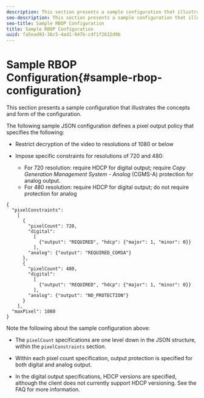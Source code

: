 ```yaml
---
description: This section presents a sample configuration that illustrates the concepts and form of the configuration.
seo-description: This section presents a sample configuration that illustrates the concepts and form of the configuration.
seo-title: Sample RBOP Configuration
title: Sample RBOP Configuration
uuid: fa5ead93-36c5-4ad1-947b-c4f1f2632d9b
---
```


# Sample RBOP Configuration{#sample-rbop-configuration}

This section presents a sample configuration that illustrates the concepts and form of the configuration.

The following sample JSON configuration defines a pixel output policy that specifies the following:

* Restrict decryption of the video to resolutions of 1080 or below 
* Impose specific constraints for resolutions of 720 and 480:

    * For 720 resolution: require HDCP for digital output; require *Copy Generation Management System - Analog* (CGMS-A) protection for analog output. 
    * For 480 resolution: require HDCP for digital output; do not require protection for analog

```
{ 
  "pixelConstraints":  
    [ 
      { 
        "pixelCount": 720, 
        "digital": 
          [ 
            {"output": "REQUIRED", "hdcp": {"major": 1, "minor": 0}} 
          ], 
        "analog": {"output": "REQUIRED_CGMSA"} 
      }, 
      { 
        "pixelCount": 480, 
        "digital":  
          [ 
            {"output": "REQUIRED", "hdcp": {"major": 1, "minor": 0}} 
          ], 
        "analog": {"output": "NO_PROTECTION"} 
      } 
    ], 
  "maxPixel": 1080 
}
```

Note the following about the sample configuration above:

* The `pixelCount` specifications are one level down in the JSON structure, within the `pixelConstraints` section. 

* Within each pixel count specification, output protection is specified for both digital and analog output. 
* In the digital output specifications, HDCP versions are specified, although the client does not currently support HDCP versioning. See the FAQ for more information.


